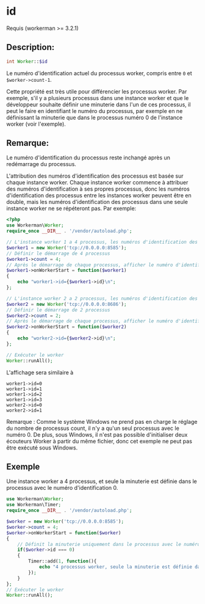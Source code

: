 # id
Requis (workerman >= 3.2.1)

## Description:
```php
int Worker::$id
```

Le numéro d'identification actuel du processus worker, compris entre ```0``` et ```$worker->count-1```.

Cette propriété est très utile pour différencier les processus worker. Par exemple, s'il y a plusieurs processus dans une instance worker et que le développeur souhaite définir une minuterie dans l'un de ces processus, il peut le faire en identifiant le numéro du processus, par exemple en ne définissant la minuterie que dans le processus numéro 0 de l'instance worker (voir l'exemple).

## Remarque:

Le numéro d'identification du processus reste inchangé après un redémarrage du processus.

L'attribution des numéros d'identification des processus est basée sur chaque instance worker. Chaque instance worker commence à attribuer des numéros d'identification à ses propres processus, donc les numéros d'identification des processus entre les instances worker peuvent être en double, mais les numéros d'identification des processus dans une seule instance worker ne se répéteront pas. Par exemple:

```php
<?php
use Workerman\Worker;
require_once __DIR__ . '/vendor/autoload.php';

// L'instance worker 1 a 4 processus, les numéros d'identification des processus seront respectivement 0, 1, 2, 3
$worker1 = new Worker('tcp://0.0.0.0:8585');
// Définir le démarrage de 4 processus
$worker1->count = 4;
// Après le démarrage de chaque processus, afficher le numéro d'identification du processus actuel ($worker1->id)
$worker1->onWorkerStart = function($worker1)
{
    echo "worker1->id={$worker1->id}\n";
};

// L'instance worker 2 a 2 processus, les numéros d'identification des processus seront respectivement 0, 1
$worker2 = new Worker('tcp://0.0.0.0:8686');
// Définir le démarrage de 2 processus
$worker2->count = 2;
// Après le démarrage de chaque processus, afficher le numéro d'identification du processus actuel ($worker2->id)
$worker2->onWorkerStart = function($worker2)
{
    echo "worker2->id={$worker2->id}\n";
};

// Exécuter le worker
Worker::runAll();
```
L'affichage sera similaire à
```
worker1->id=0
worker1->id=1
worker1->id=2
worker1->id=3
worker2->id=0
worker2->id=1
```

Remarque : Comme le système Windows ne prend pas en charge le réglage du nombre de processus count, il n'y a qu'un seul processus avec le numéro 0. De plus, sous Windows, il n'est pas possible d'initialiser deux écouteurs Worker à partir du même fichier, donc cet exemple ne peut pas être exécuté sous Windows.

## Exemple
Une instance worker a 4 processus, et seule la minuterie est définie dans le processus avec le numéro d'identification 0.

```php
use Workerman\Worker;
use Workerman\Timer;
require_once __DIR__ . '/vendor/autoload.php';

$worker = new Worker('tcp://0.0.0.0:8585');
$worker->count = 4;
$worker->onWorkerStart = function($worker)
{
    // Définit la minuterie uniquement dans le processus avec le numéro d'identification 0, les autres processus numéro 1, 2 et 3 ne définissent pas de minuterie
    if($worker->id === 0)
    {
        Timer::add(1, function(){
            echo "4 processus worker, seule la minuterie est définie dans le processus numéro 0\n";
        });
    }
};
// Exécuter le worker
Worker::runAll();
```
